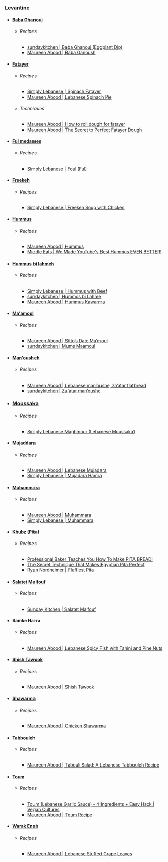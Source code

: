 ### Levantine
- #### [Baba Ghanouj](https://en.wikipedia.org/wiki/Baba_ghanoush)
	- ###### Recipes
		- [sundaykitchen | Baba Ghanouj (Eggplant Dip)](https://clove.kitchen/recipes/baba-ghanouj-eggplant-dip-RCA_22jpC0Q)
		- [Maureen Abood | Baba Ganoush](https://maureenabood.com/baba-gannouj-recipe/)
- #### [Fatayer](https://en.wikipedia.org/wiki/Fatayer)
	- ###### Recipes
		- [Simply Lebanese | Spinach Fatayer](https://www.simplyleb.com/recipe/spinach-fatayer/)
		- [Maureen Abood | Lebanese Spinach Pie](https://maureenabood.com/lebanese-spinach-pies-fatayer/)
	- ###### Techniques
		- [Maureen Abood | How to roll dough for fatayer](https://maureenabood.com/technique-how-to-roll-dough-for-fatayer-spinach-pies/)
		- [Maureen Abood | The Secret to Perfect Fatayer Dough](https://maureenabood.com/the-secret-to-perfect-fatayer-dough/)
- #### [Ful medames](https://en.wikipedia.org/wiki/Ful_medames)
	- ###### Recipes
		- [Simply Lebanese | Foul (Ful)](https://www.simplyleb.com/recipe/foul-ful/)
- #### [Freekeh](https://en.wikipedia.org/wiki/Freekeh)
	- ###### Recipes
		- [Simply Lebanese | Freekeh Soup with Chicken](https://www.simplyleb.com/recipe/freekeh-soup-with-chicken/)
- #### [Hummus](https://en.wikipedia.org/wiki/Hummus)
	- ###### Recipes
		- [Maureen Abood | Hummus](https://maureenabood.com/best-homemade-hummus-recipe/)
		- [Middle Eats | We Made YouTube's Best Hummus EVEN BETTER!](https://www.youtube.com/watch?v=_1KYLNtXNEs)
- #### [Hummus bi lahmeh](https://en.wikipedia.org/wiki/Lebanese_cuisine#Chickpea-based_dishes)
	- ###### Recipes
		- [Simply Lebanese | Hummus with Beef](https://www.simplyleb.com/recipe/hummus-with-beef/)
		- [sundaykitchen | Hummos bi Lahme](https://www.instagram.com/reel/DH-XoaqTuYF/)
		- [Maureen Abood | Hummus Kawarma](https://maureenabood.com/hummus-with-lamb-and-sumac-its-a-texture-thing/)
- #### [Ma'amoul](https://en.wikipedia.org/wiki/Ma'amoul)
	- ###### Recipes
		- [Maureen Abood | Sitto’s Date Ma’moul](https://maureenabood.com/sittos-date-mamoul/)
		- [sundaykitchen | Mums Maamoul](https://www.instagram.com/p/DH5QsrpTCok/)
- #### [Man'ousheh](https://en.wikipedia.org/wiki/Manakish)
	- ###### Recipes
		- [Maureen Abood | Lebanese man’oushe, za’atar flatbread](https://maureenabood.com/lebanese-manoushe-zaatar-flatbread/)
		- [sundaykitchen | Za'atar man’oushe](https://www.instagram.com/reel/C91v9QkqH4v/?epik=dj0yJnU9UE5Ob0NZNXFrcHlMTGFPcU5hbXR4VjJXLWYzWGE1VU4mcD0wJm49Z09aWDYzWTBrYUppdFNiTmo2ZW5GdyZ0PUFBQUFBR2Z3SGdV)
- ### [Moussaka](https://en.wikipedia.org/wiki/Moussaka#Levant)
	- ###### Recipes
		- [Simply Lebanese Maghmour (Lebanese Moussaka)](https://www.simplyleb.com/recipe/maghmour/)
- #### [Mujaddara](https://en.wikipedia.org/wiki/Mujaddara)
	- ###### Recipes
		- [Maureen Abood | Lebanese Mujadara](https://maureenabood.com/lebanese-mujadara/)
		- [Simply Lebanese | Mujadara Hamra](https://www.simplyleb.com/recipe/mujadara-hamra/)
- #### [Muhammara](https://en.wikipedia.org/wiki/Muhammara)
	- ###### Recipes
		- [Maureen Abood | Muhammara](https://maureenabood.com/roasted-red-pepper-walnut-dip-muhammara/)
		- [Simply Lebanese | Muhammara](https://www.simplyleb.com/recipe/muhammara/)
- #### [Khubz (Pita)](https://en.wikipedia.org/wiki/Pita)
	- ###### Recipes
		- [Professional Baker Teaches You How To Make PITA BREAD!](https://www.youtube.com/watch?v=pgdMwgqS5iE)
		- [The Secret Technique That Makes Egyptian Pita Perfect](https://www.youtube.com/watch?v=d-sFn81WzWo)
		- [Ryan Nordheimer | Fluffiest Pita](https://ryannordheimer.com/pita/)
- #### [Salatet Malfouf](https://en.wikipedia.org/wiki/Malfouf_salad)
	- ###### Recipes
		- [Sunday Kitchen | Salatet Malfouf](https://www.instagram.com/reel/DHnP1LtzgSQ/?epik=dj0yJnU9SENyeC1EUk1UVER3R2kzQTBCRllKeHQtNnMzNWtiWC0mcD0wJm49MXVtazVuaGtYQnVTMm8wbldaRl9SZyZ0PUFBQUFBR2hMYVlR)
- #### Samke Harra
	- ###### Recipes
		- [Maureen Abood | Lebanese Spicy Fish with Tahini and Pine Nuts](https://maureenabood.com/lebanese-spicy-fish-with-tahini-and-pine-nuts/)
- #### [Shish Tawook](https://en.wikipedia.org/wiki/Shish_taouk)
	- ###### Recipes
		- [Maureen Abood | Shish Tawook](https://maureenabood.com/shish-tawook-grilled-chicken-skewers/)
- #### [Shawarma](https://en.wikipedia.org/wiki/Shawarma)
	- ###### Recipes
		- [Maureen Abood | Chicken Shawarma](https://maureenabood.com/grilled-chicken-shawarma/)
- #### [Tabbouleh](https://en.wikipedia.org/wiki/Tabbouleh)
	- ###### Recipes
		- [Maureen Abood | Tabouli Salad: A Lebanese Tabbouleh Recipe](https://maureenabood.com/lebanese-tabbouleh-salad-recipe/)
- #### [Toum](https://en.wikipedia.org/wiki/Toum)
	- ###### Recipes
		- [Toum (Lebanese Garlic Sauce) - 4 Ingredients + Easy Hack | Vegan Cultures](https://www.youtube.com/watch?v=ZyOXoafZYT0)
		- [Maureen Abood | Toum Recipe](https://maureenabood.com/toum-lebanese-garlic-sauce/)
- #### [Warak Enab](https://en.wikipedia.org/wiki/Stuffed_leaves#Levant)
	- ###### Recipes
		- [Maureen Abood | Lebanese Stuffed Grape Leaves](https://maureenabood.com/lebanese-stuffed-grape-leaves/)